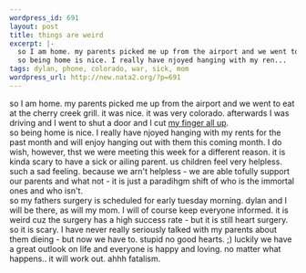 ```yaml
--- 
wordpress_id: 691
layout: post
title: things are weird
excerpt: |-
  so I am home. my parents picked me up from the airport and we went to eat at the cherry creek grill. it was nice. it was very colorado. afterwards I was driving and I went to shut a door and I cut my finger all up.
  so being home is nice. I really have njoyed hanging with my ren...
tags: dylan, phone, colorado, war, sick, mom
wordpress_url: http://new.nata2.org/?p=691
---
```

so I am home. my parents picked me up from the airport and we went to eat at the cherry creek grill. it was nice. it was very colorado. afterwards I was driving and I went to shut a door and I cut <a href="http://www.nata2.info/?path=pictures%2Fmisc%2Fphone_camera%2Fphotolog&amp;img=1070695703-t610(2).jpg">my finger all up</a>.
<br/>so being home is nice. I really have njoyed hanging with my rents for the past month and will enjoy hanging out with them this coming month. I do wish, however, thst we were meeting this week for a different reason. it is kinda scary to have a sick or ailing parent. us children feel very helpless. such a sad feeling. because we arn't helpless - we are able tofully support our parents and what not - it is just a paradihgm shift of who is the immortal ones and who isn't. <br/>so my fathers surgery is scheduled for early tuesday morning. dylan and I will be there, as will my mom. I will of course keep everyone informed. it is weird cuz the surgery has a high success rate - but it is still heart surgery. so it is scary. I have never really seriously talked with my parents about them dieing - but now we have to. stupid no good hearts. ;) luckily we have a great outlook on life and everyone is happy and loving. no matter what happens.. it will work out. ahhh fatalism. 
